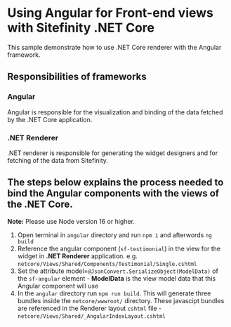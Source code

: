 # Using Angular for Front-end views with Sitefinity .NET Core

This sample demonstrate how to use .NET Core renderer with the Angular framework.

## Responsibilities of frameworks
### Angular
Angular is responsible for the visualization and binding of the data fetched by the .NET Core application.

### .NET Renderer
.NET renderer is responsible for generating the widget designers and for fetching of the data from Sitefinity.

## The steps below explains the process needed to bind the Angular components with the views of the .NET Core.
**Note:** Please use Node version 16 or higher.

1. Open terminal in `angular` directory and run `npm i` and afterwords `ng build`
2. Reference the angular component (`sf-testimonial`) in the view for the widget in **.NET Renderer** application. e.g. `netcore/Views/Shared/Components/Testimonial/Single.cshtml`
3. Set the attribute model=`@JsonConvert.SerializeObject(ModelData)` of the `sf-angular` element - **ModelData** is the view model data that this Angular component will use
4. In the `angular` directory run `npm run build`. This will generate three bundles inside the `netcore/wwwroot/` directory. These javascipt bundles are referenced in the Renderer layout `cshtml` file - `netcore/Views/Shared/_AngularIndexLayout.cshtml`